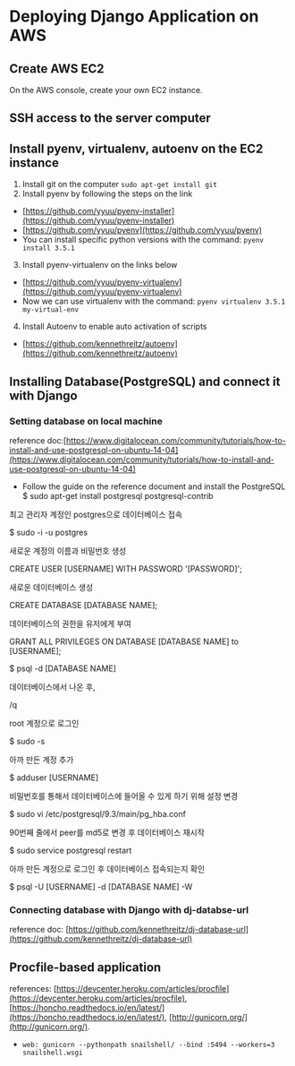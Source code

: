# Deploying Django Application on AWS

## Create AWS EC2
On the AWS console, create your own EC2 instance.

## SSH access to the server computer

## Install pyenv, virtualenv, autoenv on the EC2 instance

1. Install git on the computer
```sudo apt-get install git```
2. Install pyenv by following the steps on the link
  - [https://github.com/yyuu/pyenv-installer](https://github.com/yyuu/pyenv-installer)
  - [https://github.com/yyuu/pyenv](https://github.com/yyuu/pyenv)
  - You can install specific python versions with the command: ```pyenv install 3.5.1```
3. Install pyenv-virtualenv on the links below
  - [https://github.com/yyuu/pyenv-virtualenv](https://github.com/yyuu/pyenv-virtualenv)
  - Now we can use virtualenv with the command:
  ```pyenv virtualenv 3.5.1 my-virtual-env```
4. Install Autoenv to enable auto activation of scripts
  - [https://github.com/kennethreitz/autoenv](https://github.com/kennethreitz/autoenv)

## Installing Database(PostgreSQL) and connect it with Django

### Setting database on local machine
reference doc:[https://www.digitalocean.com/community/tutorials/how-to-install-and-use-postgresql-on-ubuntu-14-04](https://www.digitalocean.com/community/tutorials/how-to-install-and-use-postgresql-on-ubuntu-14-04)
- Follow the guide on the reference document and install the PostgreSQL
$ sudo apt-get install postgresql postgresql-contrib

최고 관리자 계정인 postgres으로 데이터베이스 접속

$ sudo -i -u postgres

새로운 계정의 이름과 비밀번호 생성

CREATE USER [USERNAME] WITH PASSWORD '[PASSWORD]';

새로운 데이터베이스 생성

CREATE DATABASE [DATABASE NAME];

데이터베이스의 권한을 유저에게 부여

GRANT ALL PRIVILEGES ON DATABASE [DATABASE NAME] to [USERNAME];

$ psql -d [DATABASE NAME]

데이터베이스에서 나온 후,

/q

root 계정으로 로그인

$ sudo -s

아까 만든 계정 추가

$ adduser [USERNAME]

비밀번호를 통해서 데이터베이스에 들어올 수 있게 하기 위해 설정 변경

$ sudo vi /etc/postgresql/9.3/main/pg_hba.conf

90번째 줄에서 peer를 md5로 변경 후 데이터베이스 재시작

$ sudo service postgresql restart

아까 만든 계정으로 로그인 후 데이터베이스 접속되는지 확인

$ psql -U [USERNAME] -d [DATABASE NAME] -W

### Connecting database with Django with dj-databse-url
reference doc: [https://github.com/kennethreitz/dj-database-url](https://github.com/kennethreitz/dj-database-url)

## Procfile-based application
references: [https://devcenter.heroku.com/articles/procfile](https://devcenter.heroku.com/articles/procfile), [https://honcho.readthedocs.io/en/latest/](https://honcho.readthedocs.io/en/latest/), [http://gunicorn.org/](http://gunicorn.org/).
- `web: gunicorn --pythonpath snailshell/ --bind :5494 --workers=3 snailshell.wsgi`

